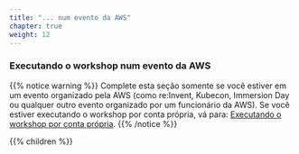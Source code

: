 ```yaml
---
title: "... num evento da AWS"
chapter: true
weight: 12
---
```


### Executando o workshop num evento da AWS

{{% notice warning %}}
Complete esta seção somente se você estiver em um evento organizado pela AWS (como re:Invent, Kubecon, Immersion Day ou qualquer outro evento organizado por um funcionário da AWS). Se você estiver executando o workshop por conta própria, vá para: [Executando o workshop por conta própria](../self_paced/).
{{% /notice %}}

{{% children %}}
